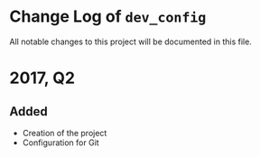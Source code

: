 # Change Log of `dev_config`

All notable changes to this project will be documented in this file.

# 2017, Q2

## Added
- Creation of the project
- Configuration for Git

